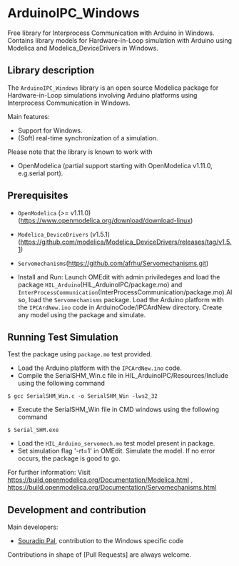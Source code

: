 # ArduinoIPC_Windows

Free library for Interprocess Communication with Arduino in Windows. Contains library models for Hardware-in-Loop simulation with Arduino using Modelica and Modelica_DeviceDrivers in Windows. 

## Library description
The `ArduinoIPC_Windows` library is an open source Modelica package for Hardware-in-Loop simulations  involving Arduino platforms using Interprocess Communication in Windows.

Main features:
  * Support for Windows.
  * (Soft) real-time synchronization of a simulation.
  
Please note that the library is known to work with
* OpenModelica (partial support starting with OpenModelica v1.11.0, e.g.serial port).

## Prerequisites
  * `OpenModelica` (>= v1.11.0) (https://www.openmodelica.org/download/download-linux)
  * `Modelica_DeviceDrivers` (v1.5.1) (https://github.com/modelica/Modelica_DeviceDrivers/releases/tag/v1.5.1)
  * `Servomechanisms`(https://github.com/afrhu/Servomechanisms.git)


* Install and Run:
Launch OMEdit with admin priviledeges and load the package `HIL_Arduino`(HIL\_ArduinoIPC/package.mo) and `InterProcessCommunication`(InterProcessCommunication/package.mo).Also, load the `Servomechanisms` package. Load the Arduino platform with the `IPCArdNew.ino` code in ArduinoCode/IPCArdNew directory. Create any model using the package and simulate.

## Running Test Simulation
  Test the package using `package.mo` test provided.
  * Load the Arduino platform with the `IPCArdNew.ino` code.
  * Compile the SerialSHM_Win.c file in HIL\_ArduinoIPC/Resources/Include using the following command
  ```
  $ gcc SerialSHM_Win.c -o SerialSHM_Win -lws2_32
  ```
  * Execute the SerialSHM_Win file in CMD windows using the following command
  ```
  $ Serial_SHM.exe
  ```
  * Load the `HIL_Arduino_servomech.mo` test model present in package.
  * Set simulation flag '-rt=1' in OMEdit. Simulate the model. If no error occurs, the package is good to go.
  
For further information:  Visit https://build.openmodelica.org/Documentation/Modelica.html , 
                          https://build.openmodelica.org/Documentation/Servomechanisms.html

## Development and contribution
Main developers:
* [Souradip Pal](https://github.com/Souradip-sopho), contribution to the Windows specific code

Contributions in shape of [Pull Requests] are always welcome.